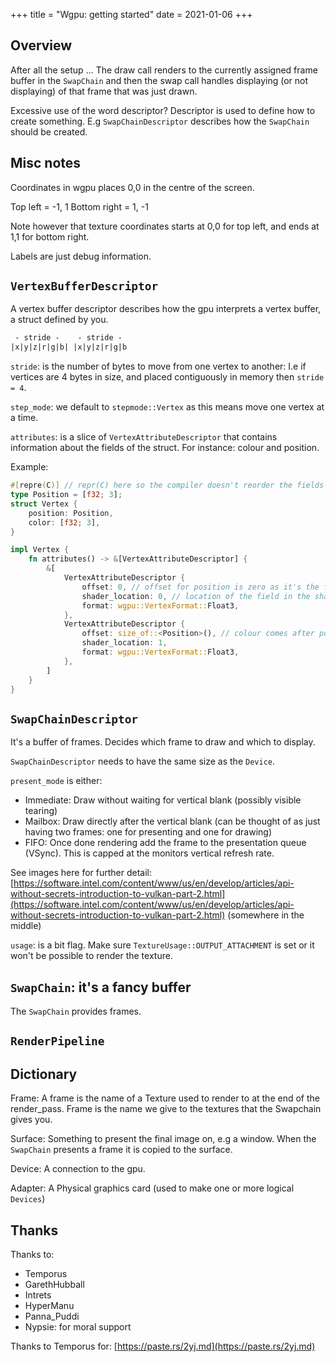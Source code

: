 +++
title = "Wgpu: getting started"
date = 2021-01-06
+++

## Overview

After all the setup ...
The draw call renders to the currently assigned frame buffer in the `SwapChain`
and then the swap call handles displaying (or not displaying) of that frame that
was just drawn.

Excessive use of the word descriptor? Descriptor is used to define how to create
something. E.g `SwapChainDescriptor` describes how the `SwapChain` should be
created.

## Misc notes

Coordinates in wgpu places 0,0 in the centre of the screen.

Top left = -1, 1
Bottom right = 1, -1

Note however that texture coordinates starts at 0,0 for top left, and ends
at 1,1 for bottom right.

Labels are just debug information.

## `VertexBufferDescriptor`

A vertex buffer descriptor describes how the gpu interprets a vertex buffer, a
struct defined by you.

```txt
 - stride -    - stride -
|x|y|z|r|g|b| |x|y|z|r|g|b
```

`stride`: is the number of bytes to move from one vertex to another:
I.e if vertices are 4 bytes in size, and placed contiguously in memory then
`stride = 4`.

`step_mode`: we default to `stepmode::Vertex` as this means move one vertex at a
time.

`attributes`: is a slice of `VertexAttributeDescriptor` that contains
information about the fields of the struct. For instance: colour and position.

Example:

```rust
#[repre(C)] // repr(C) here so the compiler doesn't reorder the fields
type Position = [f32; 3];
struct Vertex {
    position: Position,
    color: [f32; 3],
}

impl Vertex {
    fn attributes() -> &[VertexAttributeDescriptor] {
        &[
            VertexAttributeDescriptor {
                offset: 0, // offset for position is zero as it's the first field
                shader_location: 0, // location of the field in the shader, not on the struct
                format: wgpu::VertexFormat::Float3,
            },
            VertexAttributeDescriptor {
                offset: size_of::<Position>(), // colour comes after position
                shader_location: 1,
                format: wgpu::VertexFormat::Float3,
            },
        ]
    }
}
```

## `SwapChainDescriptor`

It's a buffer of frames.
Decides which frame to draw and which to display.

`SwapChainDescriptor` needs to have the same size as the `Device`.

`present_mode` is either:

* Immediate: Draw without waiting for vertical blank (possibly visible tearing)
* Mailbox: Draw directly after the vertical blank (can be thought of as just
  having two frames: one for presenting and one for drawing)
* FIFO: Once done rendering add the frame to the presentation queue (VSync).
        This is capped at the monitors vertical refresh rate.

See images here for further detail:
[https://software.intel.com/content/www/us/en/develop/articles/api-without-secrets-introduction-to-vulkan-part-2.html](https://software.intel.com/content/www/us/en/develop/articles/api-without-secrets-introduction-to-vulkan-part-2.html)
(somewhere in the middle)

`usage`: is a bit flag. Make sure `TextureUsage::OUTPUT_ATTACHMENT` is set or it
won't be possible to render the texture.

## `SwapChain`: it's a fancy buffer

The `SwapChain` provides frames.

## `RenderPipeline`

## Dictionary

Frame:
A frame is the name of a Texture used to render to at the end of the render_pass.
Frame is the name we give to the textures that the Swapchain gives you.

Surface: Something to present the final image on, e.g a window. When the
`SwapChain` presents a frame it is copied to the surface.

Device: A connection to the gpu.

Adapter: A Physical graphics card (used to make one or more logical `Devices`)

## Thanks

Thanks to:

* Temporus
* GarethHubball
* Intrets
* HyperManu
* Panna_Puddi
* Nypsie: for moral support

Thanks to Temporus for: [https://paste.rs/2yj.md](https://paste.rs/2yj.md)
